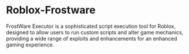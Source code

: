 # Roblox-Frostware
FrostWare Executor is a sophisticated script execution tool for Roblox, designed to allow users to run custom scripts and alter game mechanics, providing a wide range of exploits and enhancements for an enhanced gaming experience.
